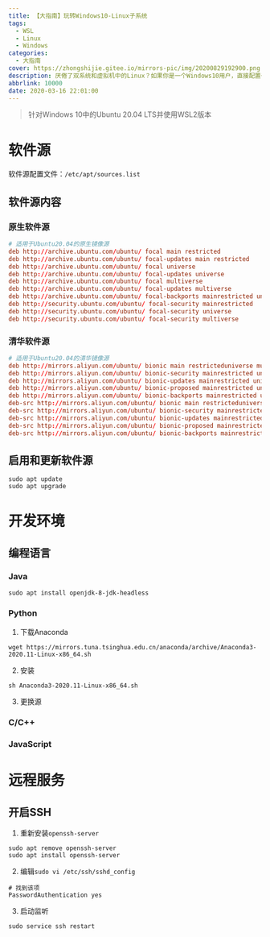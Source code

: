 ```yaml
---
title: 【大指南】玩转Windows10-Linux子系统
tags:
  - WSL
  - Linux
  - Windows
categories:
  - 大指南
cover: https://zhongshijie.gitee.io/mirrors-pic/img/20200829192900.png
description: 厌倦了双系统和虚拟机中的Linux？如果你是一个Windows10用户，直接配置一个Linux子系统不是更爽吗？一起探索一下如何让WSL更畅快好用吧~
abbrlink: 10000
date: 2020-03-16 22:01:00
---
```


> 针对Windows 10中的Ubuntu 20.04 LTS并使用WSL2版本

# 软件源
软件源配置文件：`/etc/apt/sources.list`
## 软件源内容
### 原生软件源
```conf
# 适用于Ubuntu20.04的原生镜像源
deb http://archive.ubuntu.com/ubuntu/ focal main restricted
deb http://archive.ubuntu.com/ubuntu/ focal-updates main restricted
deb http://archive.ubuntu.com/ubuntu/ focal universe
deb http://archive.ubuntu.com/ubuntu/ focal-updates universe
deb http://archive.ubuntu.com/ubuntu/ focal multiverse
deb http://archive.ubuntu.com/ubuntu/ focal-updates multiverse
deb http://archive.ubuntu.com/ubuntu/ focal-backports mainrestricted universe multiverse
deb http://security.ubuntu.com/ubuntu/ focal-security mainrestricted
deb http://security.ubuntu.com/ubuntu/ focal-security universe
deb http://security.ubuntu.com/ubuntu/ focal-security multiverse
```
### 清华软件源
```conf
# 适用于Ubuntu20.04的清华镜像源
deb http://mirrors.aliyun.com/ubuntu/ bionic main restricteduniverse multiverse
deb http://mirrors.aliyun.com/ubuntu/ bionic-security mainrestricted universe multiverse
deb http://mirrors.aliyun.com/ubuntu/ bionic-updates mainrestricted universe multiverse
deb http://mirrors.aliyun.com/ubuntu/ bionic-proposed mainrestricted universe multiverse
deb http://mirrors.aliyun.com/ubuntu/ bionic-backports mainrestricted universe multiverse
deb-src http://mirrors.aliyun.com/ubuntu/ bionic main restricteduniverse multiverse
deb-src http://mirrors.aliyun.com/ubuntu/ bionic-security mainrestricted universe multiverse
deb-src http://mirrors.aliyun.com/ubuntu/ bionic-updates mainrestricted universe multiverse
deb-src http://mirrors.aliyun.com/ubuntu/ bionic-proposed mainrestricted universe multiverse
deb-src http://mirrors.aliyun.com/ubuntu/ bionic-backports mainrestricted universe multiverse
```
## 启用和更新软件源
```shell
sudo apt update
sudo apt upgrade
```

# 开发环境
## 编程语言
### Java
```shell
sudo apt install openjdk-8-jdk-headless
```

### Python
1. 下载Anaconda
```shell
wget https://mirrors.tuna.tsinghua.edu.cn/anaconda/archive/Anaconda3-2020.11-Linux-x86_64.sh
```
2. 安装
```shell
sh Anaconda3-2020.11-Linux-x86_64.sh
```
3. 更换源

### C/C++

### JavaScript

# 远程服务
## 开启SSH
1. 重新安装`openssh-server`
```shell
sudo apt remove openssh-server
sudo apt install openssh-server
```

2. 编辑`sudo vi /etc/ssh/sshd_config`
```shell
# 找到该项
PasswordAuthentication yes
```

3. 启动监听
```shell
sudo service ssh restart
```
